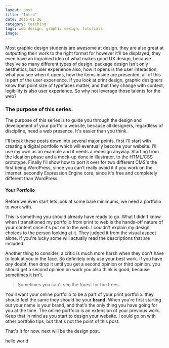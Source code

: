 ```yaml
---
layout: post
title: "Intro"
date: 2015-01-26
category: teaching
tags: web design, graphic design, tutorials
image: 
---
```


Most graphic design students are awesome at design. they are also great at outputting their work to the right format for however it'll be displayed, they even have an ingrained idea of what makes good UX design, because they've so many different types of design. package design isn't only aesthetics, but user experience also, how it opens is the user interaction, what you see when it opens, how the items inside are presented, all of this is part of the user experience. If you look at print design, graphic designers know that point size of typefaces matter, and that they change with context, legibility is also user experience. So why not leverage those talents for the web?

### The purpose of this series.

The purpose of this series is to guide you through the design and development of your portfolio website, because all designers, regardless of discipline, need a web presence. It's easier than you think.

I'll break these posts down into several major points. first I'll start with creating a digital portfolio which will eventually become your website. I'll use my own as an example and it needs a redesign anyway. Starting from the ideation phase and a mock-up done in illustrator, to the HTML/CSS prototype. Finally I'll show how to port it over for two different CMS's the first being WordPress, since you can't really avoid it if you work on the internet. secondly Expression Engine core, since it's free and completely different than WordPress.  

#### Your Portfolio

Before we even start lets look at some bare minimums, we need a portfolio to work with.

This is something you should already have ready to go. What I didn't know when I transitioned my portfolio from print to web is the hands-off nature of your content once it's put on to the web. I couldn't explain my design choices to the person looking at it. They judged it from the visual aspect alone. If you're lucky some will actually read the descriptions that are included.

Another thing to consider; a critic is much more harsh when they don't have to look at you in the face. So definitely only use your best work. If you have *any* doubt, then drop it until you get a second opinion or third opinion. you should get a second opinion on work you also think is good, because sometimes it isn't.

>Sometimes you can't see the forest for the trees.

You'll want your online portfolio to be a part of your print portfolio. they should feel the same they should be your **brand.** When you're first starting out your name is your brand, and that's the only thing you have going for you at the time. The online portfolio is an extension of your previous work. Keep that in mind as you start to design your website. I could go on with other portfolio tips, but that's not the point of this post.

That's it for now. next will be the design post.

hello world
